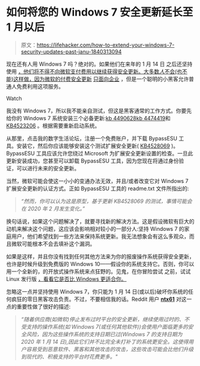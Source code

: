 # 如何将您的 Windows 7 安全更新延长至 1 月以后

> 原文：<https://lifehacker.com/how-to-extend-your-windows-7-security-updates-past-janu-1840313094>

现在还有人用 Windows 7 吗？绝对的。如果他们在来年的 1 月 14 日 之后还坚持使用 [，他们将不得不向微软支付费用以继续获得安全更新。大多数*人*不会(也不能)这样做，因为微软的付费安全更新](https://support.microsoft.com/en-us/help/4467761/windows-what-happens-when-windows-7-support-ends) [只面向企业](https://www.microsoft.com/microsoft-365/partners/news/article/announcing-paid-windows-7-extended-security-updates) ，但是一个聪明的小黑客允许普通人免费利用这项服务。

Watch

我没有 Windows 7，所以我不能亲自测试，但这是黑客通常的工作方式。你要先给你的 Windows 7 系统安装三个必备更新:[kb 4490628](https://www.catalog.update.microsoft.com/Search.aspx?q=KB4490628)[kb 4474419](https://www.catalog.update.microsoft.com/Search.aspx?q=KB4474419)和 [KB4523206](https://www.catalog.update.microsoft.com/Search.aspx?q=KB4523206) 。根据需要重新启动系统。

从那里，点击我的数字生活论坛，注册一个免费账户，并下载 BypassESU 工具。安装它，然后你应该能够安装这个测试扩展安全更新( [KB4528069](https://www.catalog.update.microsoft.com/Search.aspx?q=4528069) )。BypassESU 工具应该允许您绕过 Microsoft 为扩展安全更新设置的检查。一旦此更新安装成功，您甚至可以卸载 BypassESU 工具，因为您现在将通过身份验证，可以进行未来的安全更新。

当然，微软可能会使这一小小的变通办法无效，并且/或者改变它对 Windows 7 扩展安全更新的认证方式。正如 BypassESU 工具的 readme.txt 文件所指出的:

> *“然而，你可以认为这是原型，基于更新 KB4528069 的测试，事情可能会在 2020 年 2 月发生变化。”*

换句话说，如果这个问题解决了，就要寻找新的解决方法。这是假设微软有巨大的动机来解决这个问题，这应该会影响相对较小的一部分人:坚持 Windows 7 的家庭用户，他们希望找到一些方法来保持系统更新。我无法想象会有这么多观众，而且微软可能根本不会去填补这个漏洞。

如果是这样，并且你没有找到任何其他方法来为你的报废操作系统获得安全更新，也许是时候升级到免费版的 Windows 10——假设你的系统支持它。否则，你可以用一个全新的，的开放式操作系统来点狂野的。见鬼，在你冒险尝试 之前，试试 Linux 发行版 [，看看它是否比 Windows 更适合你。](https://tutorials.ubuntu.com/tutorial/try-ubuntu-before-you-install)

忽略这一点并坚持使用 Windows 7，你只能为 1 月 14 日(或以后)破坏你系统的任何疯狂的零日黑客攻击负责。不过，不要相信我的话。Reddit 用户 [**ntx61**](https://www.reddit.com/r/windows/comments/dk1zpl/windows_7_eol_for_newbie/f49sacs/) 对这一点的重要性做了很好的描述:

> *“随着供应商(如微软)停止发布过时平台的安全更新，继续使用过时的、不受支持的操作系统(如 Windows 7(或任何其他软件))会使用户面临更多的安全风险，因为这些操作系统的支持日期已过(Windows 7 的支持日期为 2020 年 1 月 14 日),因此它们并不比完全未打补丁的系统更安全。这使得用户容易受到恶意软件、黑客和其他攻击的攻击，这些攻击可能会比他们升级到现代的、积极支持的平台时花费更多。"*